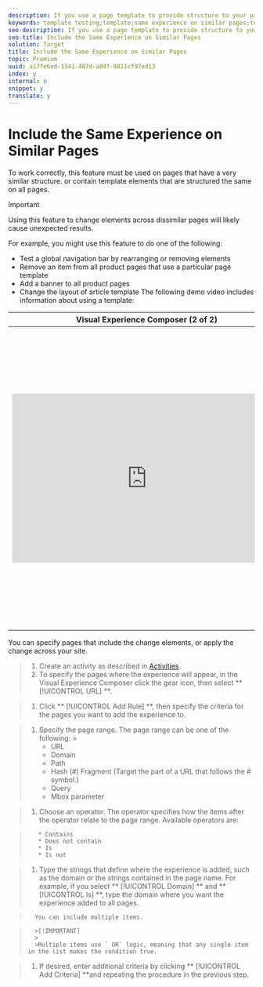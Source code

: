 ```yaml
---
description: If you use a page template to provide structure to your pages, or if your pages contain similar elements, this feature makes it possible to test variations in similarly structured page elements.
keywords: template testing;template;same experience on similar pages;template test
seo-description: If you use a page template to provide structure to your pages, or if your pages contain similar elements, this feature makes it possible to test variations in similarly structured page elements.
seo-title: Include the Same Experience on Similar Pages
solution: Target
title: Include the Same Experience on Similar Pages
topic: Premium
uuid: a17fe6ed-1341-487d-a84f-9811cf97ed13
index: y
internal: n
snippet: y
translate: y
---
```


# Include the Same Experience on Similar Pages

To work correctly, this feature must be used on pages that have a very similar structure. or contain template elements that are structured the same on all pages. 


>[!IMPORTANT]
>
>Using this feature to change elements across dissimilar pages will likely cause unexpected results.



For example, you might use this feature to do one of the following: 

* Test a global navigation bar by rearranging or removing elements
* Remove an item from all product pages that use a particular page template
* Add a banner to all product pages
* Change the layout of article template
The following demo video includes information about using a template: 



<table id="table_C56F4BE9B867463380013C584D97DAD2"> 
 <thead> 
  <tr> 
   <th class="entry" colspan="2"> Visual Experience Composer (2 of 2) </th> 
   <th colname="col3" class="entry"> 7:29 </th> 
  </tr>
 </thead>
 <tbody> 
  <tr> 
   <td colspan="2"> <p> 
     <div width="550" class="video-iframe"> 
      <iframe src="https://www.youtube.com/embed/qwUKEp8en_k/" frameborder="0" webkitallowfullscreen="true" mozallowfullscreen="true" oallowfullscreen="true" msallowfullscreen="true" allowfullscreen="allowfullscreen" scrolling="no" width="550" height="345">https://www.youtube.com/embed/qwUKEp8en_k/</iframe>
     </div> </p> </td> 
   <td colname="col3"> <p> 
     <ul id="ul_B17C3EFA4B664415AE0159E418FF45C4"> 
      <li id="li_916224D2105348BE93D60015B2F43D4F">Rename and duplicate an experience </li> 
      <li id="li_0FED234A3A054DEAB62C4F58BAB47F7F">Create a redirect experience </li> 
      <li id="li_79866ECECA2D4ACB9AE991B2922ADA84">Target an activity to a single URL or a group of URLs </li> 
      <li id="li_67ED273861FC493785AC049CC0B37E6A">Create a multi-page activity </li> 
      <li id="li_F4646D966373499DA6A32ED62411DF57">Preview and build experience for responsive websites </li> 
      <li id="li_4CA9280B227C4ACBB3EDDC23AB8ECCC3">Use overlays to highlight types of elements </li> 
     </ul> </p> </td> 
  </tr> 
 </tbody> 
</table>

You can specify pages that include the change elements, or apply the change across your site. 

>1. Create an activity as described in [ Activities](c_activities.md#concept_D317A95A1AB54674BA7AB65C7985BA03).
>1. To specify the pages where the experience will appear, in the Visual Experience Composer click the gear icon, then select ** [!UICONTROL  URL] **.

>1. Click ** [!UICONTROL  Add Rule] **, then specify the criteria for the pages you want to add the experience to.

>    
>    1. Specify the page range. The page range can be one of the following: >    
>        * URL
>        * Domain
>        * Path
>        * Hash (#) Fragment (Target the part of a URL that follows the # symbol.)
>        * Query
>        * Mbox parameter


>    1. Choose an operator. The operator specifies how the items after the operator relate to the page range. Available operators are: 

>    
>        * Contains
>        * Does not contain
>        * Is
>        * Is not


>    1. Type the strings that define where the experience is added, such as the domain or the strings contained in the page name. For example, if you select ** [!UICONTROL  Domain] ** and ** [!UICONTROL  Is] **, type the domain where you want the experience added to all pages. 

>       You can include multiple items. 


>       >[!IMPORTANT]
>       >
>       >Multiple items use ` OR` logic, meaning that any single item in the list makes the condition true. 



>1. If desired, enter additional criteria by clicking ** [!UICONTROL  Add Criteria] **and repeating the procedure in the previous step.

